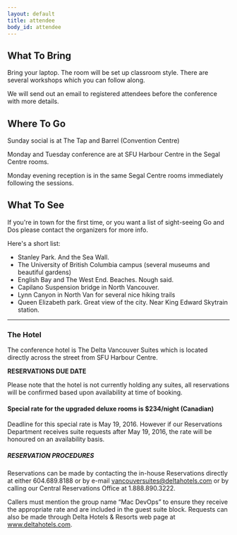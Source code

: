```yaml
---
layout: default
title: attendee
body_id: attendee
---
```


## What To Bring

Bring your laptop. The room will be set up classroom style. There are several workshops which you can follow along.

We will send out an email to registered attendees before the conference with more details.

## Where To Go

Sunday social is at The Tap and Barrel (Convention Centre)

Monday and Tuesday conference are at SFU Harbour Centre in the Segal Centre rooms.

Monday evening reception is in the same Segal Centre rooms immediately following the sessions.

## What To See

If you're in town for the first time, or you want a list of sight-seeing Go and Dos please contact the organizers for more info.

Here's a short list:
<p>
<ul>
<li> Stanley Park. And the Sea Wall.
<li> The University of British Columbia campus (several museums and beautiful gardens)
<li> English Bay and The West End. Beaches. Nough said.
<li> Capilano Suspension bridge in North Vancouver.
<li> Lynn Canyon in North Van for several nice hiking trails
<li> Queen Elizabeth park. Great view of the city. Near King Edward Skytrain station.
</ul>
</p>
<hr>

<h3> The Hotel </h3>
<p>
The conference hotel is The Delta Vancouver Suites which is located directly across the street from SFU Harbour Centre.
</p>
<b> RESERVATIONS DUE DATE</b>

<p>Please note that the hotel is not currently holding any suites, all reservations will be confirmed based upon availability at time of booking.</p>

<h4>Special rate for the upgraded deluxe rooms is $234/night (Canadian)</h4>
<p>
Deadline for this special rate is May 19, 2016. However if our Reservations Department receives suite requests after May 19, 2016, the rate will be honoured on an availability basis.</p>

<h5> RESERVATION PROCEDURES</h5>

<p>Reservations can be made by contacting the in-house Reservations directly at either 604.689.8188 or by e-mail <a href="mailto:vancouversuites@deltahotels.com">vancouversuites@deltahotels.com</a> or by calling our Central Reservations Office at 1.888.890.3222. 

Callers must mention the group name “Mac DevOps” to ensure they receive the appropriate rate and are included in the guest suite block. Requests can also be made through Delta Hotels & Resorts web page at <a href="www.deltahotels.com">www.deltahotels.com</a>. </P>